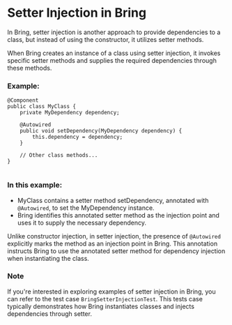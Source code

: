 # Setter Injection in Bring

In Bring, setter injection is another approach to provide dependencies to a class, but instead of using the constructor, it utilizes setter methods.

When Bring creates an instance of a class using setter injection, it invokes specific setter methods and supplies the required dependencies through these methods.

###  Example:

```
@Component
public class MyClass {
    private MyDependency dependency;

    @Autowired
    public void setDependency(MyDependency dependency) {
        this.dependency = dependency;
    }

    // Other class methods...
}


```

### In this example:

- MyClass contains a setter method setDependency, annotated with `@Autowired`, to set the MyDependency instance.
- Bring identifies this annotated setter method as the injection point and uses it to supply the necessary dependency.

Unlike constructor injection, in setter injection, the presence of `@Autowired` explicitly marks the method as an injection point in Bring. 
This annotation instructs Bring to use the annotated setter method for dependency injection when instantiating the class.


### Note

If you're interested in exploring examples of setter injection in Bring, you can refer to the test case `BringSetterInjectionTest`.
This tests case typically demonstrates how Bring instantiates classes and injects dependencies through setter.